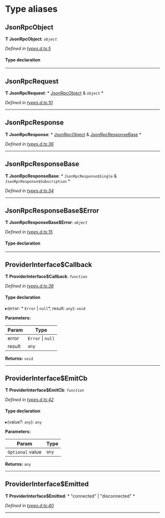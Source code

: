 

# Type aliases

<a id="jsonrpcobject"></a>

##  JsonRpcObject

**Ƭ JsonRpcObject**: *`object`*

*Defined in [types.d.ts:5](https://github.com/polkadot-js/api/blob/60d874c/packages/api-provider/src/types.d.ts#L5)*

#### Type declaration

___
<a id="jsonrpcrequest"></a>

##  JsonRpcRequest

**Ƭ JsonRpcRequest**: * [JsonRpcObject](_types_d_.md#jsonrpcobject) & `object`
*

*Defined in [types.d.ts:10](https://github.com/polkadot-js/api/blob/60d874c/packages/api-provider/src/types.d.ts#L10)*

___
<a id="jsonrpcresponse"></a>

##  JsonRpcResponse

**Ƭ JsonRpcResponse**: * [JsonRpcObject](_types_d_.md#jsonrpcobject) & [JsonRpcResponseBase](_types_d_.md#jsonrpcresponsebase)
*

*Defined in [types.d.ts:36](https://github.com/polkadot-js/api/blob/60d874c/packages/api-provider/src/types.d.ts#L36)*

___
<a id="jsonrpcresponsebase"></a>

##  JsonRpcResponseBase

**Ƭ JsonRpcResponseBase**: * `JsonRpcResponse$Single` & `JsonRpcResponse$Subscription`
*

*Defined in [types.d.ts:34](https://github.com/polkadot-js/api/blob/60d874c/packages/api-provider/src/types.d.ts#L34)*

___
<a id="jsonrpcresponsebase_error"></a>

##  JsonRpcResponseBase$Error

**Ƭ JsonRpcResponseBase$Error**: *`object`*

*Defined in [types.d.ts:15](https://github.com/polkadot-js/api/blob/60d874c/packages/api-provider/src/types.d.ts#L15)*

#### Type declaration

___
<a id="providerinterface_callback"></a>

##  ProviderInterface$Callback

**Ƭ ProviderInterface$Callback**: *`function`*

*Defined in [types.d.ts:38](https://github.com/polkadot-js/api/blob/60d874c/packages/api-provider/src/types.d.ts#L38)*

#### Type declaration
▸(error: * `Error` &#124; `null`*, result: *`any`*): `void`

**Parameters:**

| Param | Type |
| ------ | ------ |
| error |  `Error` &#124; `null`|
| result | `any` |

**Returns:** `void`

___
<a id="providerinterface_emitcb"></a>

##  ProviderInterface$EmitCb

**Ƭ ProviderInterface$EmitCb**: *`function`*

*Defined in [types.d.ts:42](https://github.com/polkadot-js/api/blob/60d874c/packages/api-provider/src/types.d.ts#L42)*

#### Type declaration
▸(value?: *`any`*): `any`

**Parameters:**

| Param | Type |
| ------ | ------ |
| `Optional` value | `any` |

**Returns:** `any`

___
<a id="providerinterface_emitted"></a>

##  ProviderInterface$Emitted

**Ƭ ProviderInterface$Emitted**: * "connected" &#124; "disconnected"
*

*Defined in [types.d.ts:40](https://github.com/polkadot-js/api/blob/60d874c/packages/api-provider/src/types.d.ts#L40)*

___


